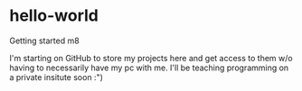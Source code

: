 # hello-world
Getting started m8

I'm starting on GitHub to store my projects here and get access to them w/o having to necessarily have my pc with me.
I'll be teaching programming on a private insitute soon :")
